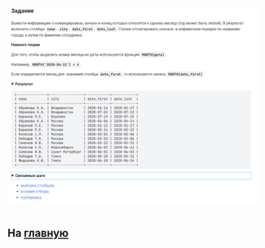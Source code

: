 

<img src="../art/1.6.7.task.png" alt="solution" >

```sql

```

На [главную](https://github.com/BEPb/stepik_sql/README.md)
---


